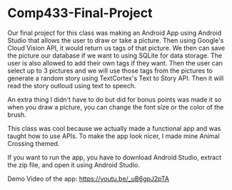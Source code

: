 # Comp433-Final-Project
Our final project for this class was making an Android App using Android Studio that allows the user to draw or take a picture. Then using Google's Cloud Vision API, it would return us tags of that picture. We then can save the picture our database if we want to using SQLite for data storage. The user is also allowed to add their own tags if they want. Then the user can select up to 3 pictures and we will use those tags from the pictures to generate a random story using TextCortex's Text to Story API. Then it will read the story outloud using text to speech.

An extra thing I didn't have to do but did for bonus points was made it so when you draw a picture, you can change the font size or the color of the brush. 

This class was cool because we actually made a functional app and was taught how to use APIs. To make the app look nicer, I made mine Animal Crossing themed.

If you want to run the app, you have to download Android Studio, extract the zip file, and open it using Android Studio.

Demo Video of the app:
https://youtu.be/_uB6gpJ2pTA
